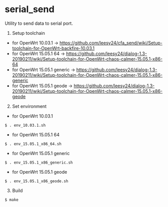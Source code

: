 # serial_send
Utility to send data to serial port.

1. Setup toolchain
* for OpenWrt 10.03.1
-> https://github.com/leesy24/cfa_send/wiki/Setup-toolchain-for-OpenWrt-backfire-10.03.1
* for OpenWrt 15.05.1 64
-> https://github.com/leesy24/dialog-1.3-20190211/wiki/Setup-toolchain-for-OpenWrt-chaos-calmer-15.05.1-x86-64
* for OpenWrt 15.05.1 generic
-> https://github.com/leesy24/dialog-1.3-20190211/wiki/Setup-toolchain-for-OpenWrt-chaos-calmer-15.05.1-x86-generic
* for OpenWrt 15.05.1 geode
-> https://github.com/leesy24/dialog-1.3-20190211/wiki/Setup-toolchain-for-OpenWrt-chaos-calmer-15.05.1-x86-geode
2. Set environment
* for OpenWrt 10.03.1
```
$ . env_10.03.1.sh
```
* for OpenWrt 15.05.1 64
```
$ . env_15.05.1_x86_64.sh
```
* for OpenWrt 15.05.1 generic
```
$ . env_15.05.1_x86_generic.sh
```
* for OpenWrt 15.05.1 geode
```
$ . env_15.05.1_x86_geode.sh
```
3. Build
```
$ make
```

